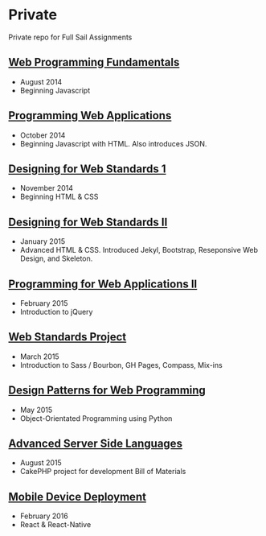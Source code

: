# Private
Private repo for Full Sail Assignments

## [Web Programming Fundamentals](https://github.com/karhodes/private/tree/master/201409_WPF)
* August 2014
* Beginning Javascript

## [Programming Web Applications](https://github.com/karhodes/private/tree/master/201410_PWA1)
* October 2014
* Beginning Javascript with HTML.  Also introduces JSON.

## [Designing for Web Standards 1](https://github.com/karhodes/private/tree/master/201411_DSW1)
* November 2014
* Beginning HTML & CSS

## [Designing for Web Standards II](https://github.com/karhodes/private/tree/master/201501_DSW2)
* January 2015
* Advanced HTML & CSS.  Introduced Jekyl, Bootstrap, Reseponsive Web Design, and Skeleton.

## [Programming for Web Applications II](https://github.com/karhodes/private/tree/master/201502_PWA2)
* February 2015
* Introduction to jQuery

## [Web Standards Project](https://github.com/karhodes/private/tree/master/201503_WSP)
* March 2015
* Introduction to Sass / Bourbon, GH Pages, Compass, Mix-ins

## [Design Patterns for Web Programming](https://github.com/karhodes/private/tree/master/201505_DWP)
* May 2015
* Object-Orientated Programming using Python

## [Advanced Server Side Languages](https://github.com/karhodes/private/tree/master/201509_ASL)
* August 2015
* CakePHP project for development Bill of Materials

## [Mobile Device Deployment](https://github.com/karhodes/private/tree/master/2016_MDD)
* February 2016
* React & React-Native